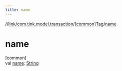 ```yaml
---
title: name
---
```

//[link](../../../index.html)/[com.tink.model.transaction](../index.html)/[[common]Tag](index.html)/[name](name.html)



# name



[common]\
val [name](name.html): [String](https://kotlinlang.org/api/latest/jvm/stdlib/kotlin/-string/index.html)




